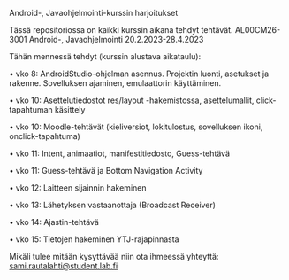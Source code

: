 Android-, Javaohjelmointi-kurssin harjoitukset

Tässä repositoriossa on kaikki kurssin aikana tehdyt tehtävät. AL00CM26-3001 Android-, Javaohjelmointi 20.2.2023-28.4.2023

Tähän mennessä tehdyt (kurssin alustava aikataulu):


•	vko 8: AndroidStudio-ohjelman asennus. Projektin luonti, asetukset ja rakenne. Sovelluksen ajaminen, emulaattorin käyttäminen.

•	vko 10: Asettelutiedostot res/layout -hakemistossa, asettelumallit, click-tapahtuman käsittely

•	vko 10: Moodle-tehtävät (kieliversiot, lokitulostus, sovelluksen ikoni, onclick-tapahtuma)

•	vko 11: Intent, animaatiot, manifestitiedosto, Guess-tehtävä

•	vko 11: Guess-tehtävä ja Bottom Navigation Activity

•	vko 12: Laitteen sijainnin hakeminen

•	vko 13: Lähetyksen vastaanottaja (Broadcast Receiver)

•	vko 14: Ajastin-tehtävä

•	vko 15: Tietojen hakeminen YTJ-rajapinnasta

Mikäli tulee mitään kysyttävää niin ota ihmeessä yhteyttä: sami.rautalahti@student.lab.fi
